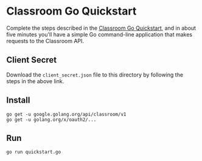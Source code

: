 # Classroom Go Quickstart

Complete the steps described in the [Classroom Go Quickstart](https://developers.google.com/classroom/quickstart/go), and in about five minutes you'll have a simple Go command-line application that makes requests to the Classroom API.

## Client Secret

Download the `client_secret.json` file to this directory by following the steps in the above link.

## Install

```
go get -u google.golang.org/api/classroom/v1
go get -u golang.org/x/oauth2/...
```

## Run

`go run quickstart.go`
